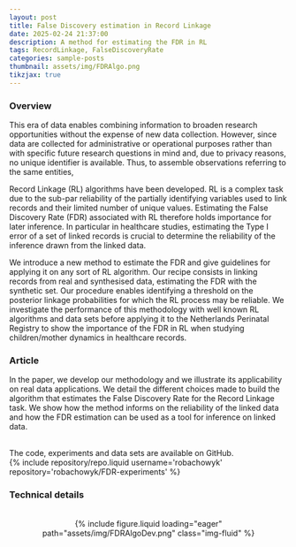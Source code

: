 ```yaml
---
layout: post
title: False Discovery estimation in Record Linkage
date: 2025-02-24 21:37:00
description: A method for estimating the FDR in RL
tags: RecordLinkage, FalseDiscoveryRate
categories: sample-posts
thumbnail: assets/img/FDRAlgo.png
tikzjax: true
---
```


### Overview

This era of data enables combining information to broaden research opportunities without the expense of new data collection. However, since data are collected for administrative or operational purposes rather than with specific future research questions in mind and, due to privacy reasons, no unique identifier is available. Thus, to assemble observations referring to the same entities,

Record Linkage (RL) algorithms have been developed. RL is a complex task due to the sub-par reliability of the partially identifying variables used to link records and their limited number of unique values. Estimating the False Discovery Rate (FDR) associated with RL therefore holds importance for later inference. In particular in healthcare studies, estimating the Type I error of a set of linked records is crucial to determine the reliability of the inference drawn from the linked data.

We introduce a new method to estimate the FDR and give guidelines for applying it on any sort of RL algorithm. Our recipe consists in linking records from real and synthesised data, estimating the FDR with the synthetic set. Our procedure enables identifying a threshold on the posterior linkage probabilities for which the RL process may be reliable. We investigate the performance of this methodology with well known RL algorithms and data sets before applying it to the Netherlands Perinatal Registry to show the importance of the FDR in RL when studying children/mother dynamics in healthcare records.

### Article

In the paper, we develop our methodology and we illustrate its applicability on real data applications. We detail the different choices made to build the algorithm that estimates the False Discovery Rate for the Record Linkage task. We show how the method informs on the reliability of the linked data and how the FDR estimation can be used as a tool for inference on linked data.

<br>
The code, experiments and data sets are available on GitHub.
<br>
<div class="repositories d-flex flex-wrap flex-md-row flex-column justify-content-between align-items-center">
    {% include repository/repo.liquid username='robachowyk' repository='robachowyk/FDR-experiments' %}
</div>

### Technical details

<div class="exampletest">
<div align=center>
<br>
<div class="col-sm mt-3 mt-md-0">
        {% include figure.liquid loading="eager" path="assets/img/FDRAlgoDev.png" class="img-fluid" %}
    </div>
</div>
</div>
